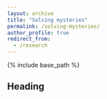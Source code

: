 ```yaml
---
layout: archive
title: "Solving mysteries"
permalink: /solving-mysteries/
author_profile: true
redirect_from:
  - /research
---
```


{% include base_path %}

## Heading
